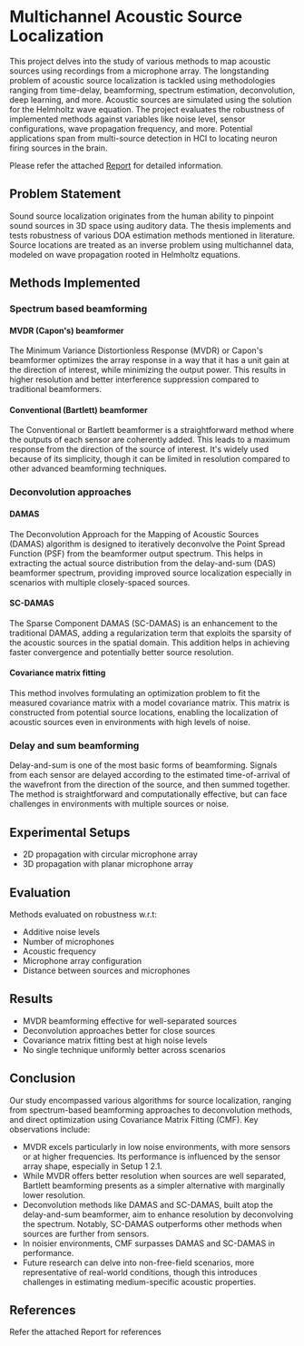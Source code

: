 # Multichannel Acoustic Source Localization

This project delves into the study of various methods to map acoustic sources using recordings from a microphone array. The longstanding problem of acoustic source localization is tackled using methodologies ranging from time-delay, beamforming, spectrum estimation, deconvolution, deep learning, and more. Acoustic sources are simulated using the solution for the Helmholtz wave equation. The project evaluates the robustness of implemented methods against variables like noise level, sensor configurations, wave propagation frequency, and more. Potential applications span from multi-source detection in HCI to locating neuron firing sources in the brain. 

Please refer the attached [Report](https://github.com/gambiTarun/Multichannel-Acoustic-Source-Localization/blob/main/Report.pdf) for detailed information.

## Problem Statement

Sound source localization originates from the human ability to pinpoint sound sources in 3D space using auditory data. The thesis implements and tests robustness of various DOA estimation methods mentioned in literature. Source locations are treated as an inverse problem using multichannel data, modeled on wave propagation rooted in Helmholtz equations.

## Methods Implemented

### Spectrum based beamforming

#### MVDR (Capon's) beamformer
The Minimum Variance Distortionless Response (MVDR) or Capon's beamformer optimizes the array response in a way that it has a unit gain at the direction of interest, while minimizing the output power. This results in higher resolution and better interference suppression compared to traditional beamformers.

#### Conventional (Bartlett) beamformer
The Conventional or Bartlett beamformer is a straightforward method where the outputs of each sensor are coherently added. This leads to a maximum response from the direction of the source of interest. It's widely used because of its simplicity, though it can be limited in resolution compared to other advanced beamforming techniques.

### Deconvolution approaches

#### DAMAS
The Deconvolution Approach for the Mapping of Acoustic Sources (DAMAS) algorithm is designed to iteratively deconvolve the Point Spread Function (PSF) from the beamformer output spectrum. This helps in extracting the actual source distribution from the delay-and-sum (DAS) beamformer spectrum, providing improved source localization especially in scenarios with multiple closely-spaced sources.

#### SC-DAMAS
The Sparse Component DAMAS (SC-DAMAS) is an enhancement to the traditional DAMAS, adding a regularization term that exploits the sparsity of the acoustic sources in the spatial domain. This addition helps in achieving faster convergence and potentially better source resolution.

#### Covariance matrix fitting
This method involves formulating an optimization problem to fit the measured covariance matrix with a model covariance matrix. This matrix is constructed from potential source locations, enabling the localization of acoustic sources even in environments with high levels of noise.

### Delay and sum beamforming
Delay-and-sum is one of the most basic forms of beamforming. Signals from each sensor are delayed according to the estimated time-of-arrival of the wavefront from the direction of the source, and then summed together. The method is straightforward and computationally effective, but can face challenges in environments with multiple sources or noise.

## Experimental Setups

- 2D propagation with circular microphone array
- 3D propagation with planar microphone array  

## Evaluation

Methods evaluated on robustness w.r.t:

- Additive noise levels
- Number of microphones 
- Acoustic frequency
- Microphone array configuration
- Distance between sources and microphones

## Results

- MVDR beamforming effective for well-separated sources
- Deconvolution approaches better for close sources
- Covariance matrix fitting best at high noise levels
- No single technique uniformly better across scenarios

## Conclusion

Our study encompassed various algorithms for source localization, ranging from spectrum-based beamforming approaches to deconvolution methods, and direct optimization using Covariance Matrix Fitting (CMF). Key observations include:

- MVDR excels particularly in low noise environments, with more sensors or at higher frequencies. Its performance is influenced by the sensor array shape, especially in Setup 1 2.1.
- While MVDR offers better resolution when sources are well separated, Bartlett beamforming presents as a simpler alternative with marginally lower resolution.
- Deconvolution methods like DAMAS and SC-DAMAS, built atop the delay-and-sum beamformer, aim to enhance resolution by deconvolving the spectrum. Notably, SC-DAMAS outperforms other methods when sources are further from sensors.
- In noisier environments, CMF surpasses DAMAS and SC-DAMAS in performance.
- Future research can delve into non-free-field scenarios, more representative of real-world conditions, though this introduces challenges in estimating medium-specific acoustic properties.

## References

Refer the attached Report for references
